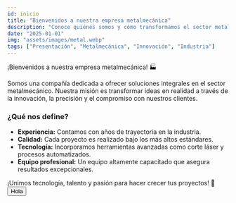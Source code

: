 ```yaml
---
id: inicio
title: "Bienvenidos a nuestra empresa metalmecánica"
description: "Conoce quiénes somos y cómo transformamos el sector metalmecánico con nuestras soluciones innovadoras."
date: "2025-01-01"
img: "assets/images/metal.webp"
tags: ["Presentación", "Metalmecánica", "Innovación", "Industria"]
---
```


¡Bienvenidos a nuestra empresa metalmecánica! 🏭

Somos una compañía dedicada a ofrecer soluciones integrales en el sector metalmecánico. Nuestra misión es transformar ideas en realidad a través de la innovación, la precisión y el compromiso con nuestros clientes.

### ¿Qué nos define?  
- **Experiencia:** Contamos con años de trayectoria en la industria.  
- **Calidad:** Cada proyecto es realizado bajo los más altos estándares.  
- **Tecnología:** Incorporamos herramientas avanzadas como corte láser y procesos automatizados.  
- **Equipo profesional:** Un equipo altamente capacitado que asegura resultados excepcionales.  

¡Unimos tecnología, talento y pasión para hacer crecer tus proyectos! 🚀
<button>Hola</button>